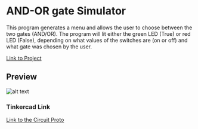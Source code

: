 # AND-OR gate Simulator

This program generates a menu and allows the user to  choose between the two gates (AND/OR). The program will lit either the green LED  (True) or red LED (False), depending on what values of the switches are (on or off) and what gate was chosen by the user.

[Link to Project](https://www.tinkercad.com/things/aXNHO8Wlodh-exercise-8-and-or-gate-simulator)

## Preview

![alt text](https://raw.githubusercontent.com/zarexalvindaria/pembeds-projects/main/exercise-8-and-or-gate-sim/img/and-or-gate-sim-preview.png "AND-OR gate simulator")

### Tinkercad Link
[Link to the Circuit Proto](https://www.tinkercad.com/things/aXNHO8Wlodh-exercise-8-and-or-gate-simulator)